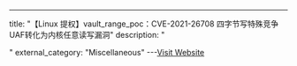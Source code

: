 ---
title: "【Linux 提权】vault_range_poc：CVE-2021-26708 四字节写特殊竞争UAF转化为内核任意读写漏洞"
description: "

"
external_category: "Miscellaneous"
---[Visit Website](https://github.com/hardenedvault/vault_range_poc)

